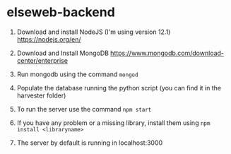 # elseweb-backend

1. Download and install NodeJS (I'm using version 12.1)
https://nodejs.org/en/

2. Download and Install MongoDB
https://www.mongodb.com/download-center/enterprise

3. Run mongodb using the command ```mongod```

4. Populate the database running the python script (you can find it in the harvester folder)

5. To run the server use the command ```npm start```

6. If you have any problem or a missing library, install them using ```npm install <libraryname>```

7. The server by default is running in localhost:3000
